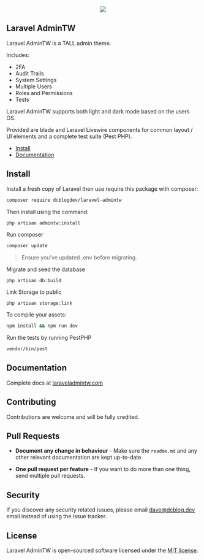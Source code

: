 <p align="center"><img src="https://laraveladmintw.com/images/v3/admintw.png"></p>

## Laravel AdminTW

Laravel AdminTW is a TALL admin theme.

Includes:
- 2FA
- Audit Trails
- System Settings
- Multiple Users
- Roles and Permissions
- Tests

Laravel AdminTW supports both light and dark mode based on the users OS.

Provided are blade and Laravel Livewire components for common layout / UI elements and a complete test suite (Pest PHP).

- [Install](#install)
- [Documentation](#documentation)

## Install

Install a fresh copy of Laravel then use require this package with composer:

```bash
composer require dcblogdev/laravel-admintw
```
Then install using the command:

```bash
php artisan admintw:install
```

Run composer

```bash
composer update
```

>Ensure you've updated .env before migrating.

Migrate and seed the database

```
php artisan db:build
```

Link Storage to public

```
php artisan storage:link
```

To compile your assets:

```bash
npm install && npm run dev
```

Run the tests by running PestPHP

```bash
vendor/bin/pest
```

## Documentation

Complete docs at [laraveladmintw.com](https://laraveladmintw.com)

## Contributing

Contributions are welcome and will be fully credited.

## Pull Requests

- **Document any change in behaviour** - Make sure the `readme.md` and any other relevant documentation are kept up-to-date.

- **One pull request per feature** - If you want to do more than one thing, send multiple pull requests.

## Security

If you discover any security related issues, please email dave@dcblog.dev email instead of using the issue tracker.

## License

Laravel AdminTW is open-sourced software licensed under the [MIT license](https://opensource.org/licenses/MIT).
